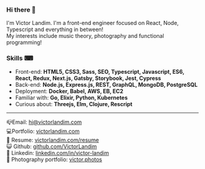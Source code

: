 ### Hi there 👀

I'm Victor Landim. I'm a front-end engineer focused on React, Node, Typescript and everything in between!\
My interests include music theory, photography and functional programming!

### Skills ⌨
- Front-end: **HTML5, CSS3, Sass, SEO, Typescript, Javascript, ES6, React, Redux, Next.js, Gatsby, Storybook, Jest, Cypress**
- Back-end: **Node.js, Express.js, REST, GraphQL, MongoDB, PostgreSQL**
- Deployment: **Docker, Babel, AWS, EB, EC2**
- Familiar with: **Go, Elixir, Python, Kubernetes**
- Curious about: **Threejs, Elm, Clojure, Rescript**

---

📪Email: [hi@victorlandim.com](mailto:hi@victorlandim.com)\
💻Portfolio: [victorlandim.com](https://victorlandim.com)\
📄 Resume: [victorlandim.com/resume](https://victorlandim.com/resume)\
😺 Github: [github.com/VictorLandim](https://github.com/VictorLandim)\
💼 Linkedin: [linkedin.com/in/victor-landim](https://linkedin.com/in/victor-landim/?locale=en_US)\
📸 Photography portfolio: [victor.photos](https://victor.photos)
